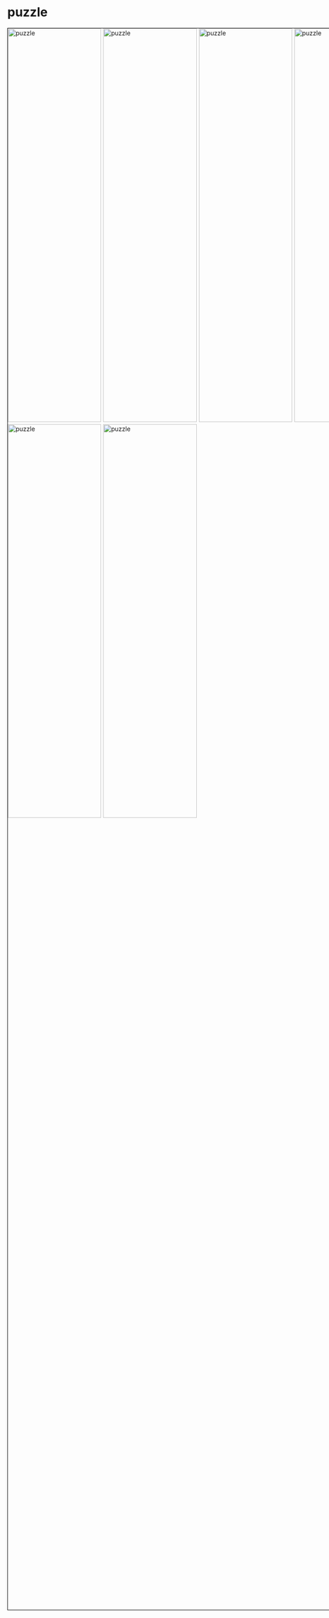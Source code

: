 # puzzle
<!DOCTYPE html>
<style>
section.grid-container {
  display: grid;
  grid-template-columns: repeat(4, 1fr); 
  grid-template-rows: repeat(4, 1fr); 
  width: 90vw;
  height: 90vh;
  margin: 0 auto;
  gap: 5px;
  border: 1px solid black;
}

section.grid-container img {
  width: 100%;
  height: 100%;
  object-fit: cover;
  display: block;
}
</style>

<section class="grid-container">
   <div class="grid-item">
    <img src="image 2.jpg" alt="puzzle">
</div>
<div class="grid-item">
    <img src="" alt="puzzle">
</div>
 <div class="grid-item">
    <img src="" alt="puzzle">
</div>
<div class="grid-item">
    <img src="" alt="puzzle">
</div>
   <div class="grid-item">
    <img src="" alt="puzzle">
</div>
<div class="grid-item">
    <img src="" alt="puzzle">
</div>
</section>
